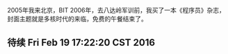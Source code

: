2005年我来北京，BIT
2006年，去八达岭军训前，我买了一本《程序员》杂志，封面主题就是多核时代的来临，免费的午餐结束了。

待续
Fri Feb 19 17:22:20 CST 2016
---

